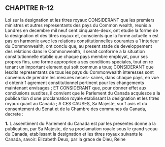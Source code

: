 
## CHAPITRE R-12
Loi sur la designation et les titres royaux
CONSIDERANT que les premiers ministres et
autres representants des pays du Common
wealth, reunis a Londres en decembre mil
neuf cent cinquante-deux, ont etudie la forme
de la designation et des titres royaux et,
conscients que la forme actuelle n est pas en
harmonie avec les relations constitutionnelles
courantes a 1 interieur du Commonwealth, ont
conclu que, au present stade de developpement
des relations dans le Commonwealth, il serait
conforme a la situation constitutionnelle
etablie que chaque pays membre employat,
pour ses propres fins, une forme appropriee a
ses conditions speciales, tout en re tenant un
important element qui soit commun a tous;
CONSIDERANT que lesdits representants de
tous les pays du Commonwealth interesses
sont convenus de prendre les mesures neces-
saires, dans chaque pays, en vue d obtenir
1 agrement constitutionnel pertinent pour les
changements maintenant envisages ;
ET CONSIDERANT que, pour donner effet
aux conclusions susdites, il convient que le
Parlement du Canada acquiesce a la publica
tion d une proclamation royale etablissant la
designation et les titres royaux quant au
Canada ;
A CES CAUSES, Sa Majeste, sur 1 avis et du
consentement du Senat et de la Chambre des
communes du Canada, decrete :

**1.** L assentiment du Parlement du Canada
est par les presentes donne a la publication,
par Sa Majeste, de sa proclamation royale
sous le grand sceau du Canada, etablissant la
designation et les titres royaux suivants
le Canada, savoir:
Elizabeth Deux, par la grace de Dieu, Reine
